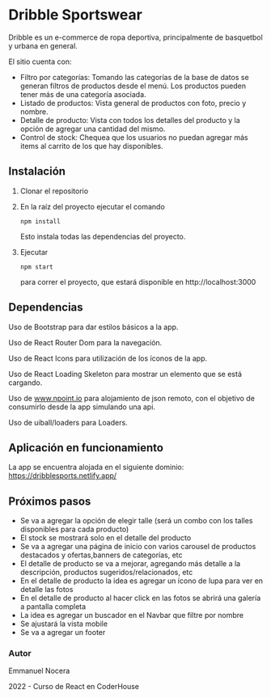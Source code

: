 # Dribble Sportswear

Dribble es un e-commerce de ropa deportiva, principalmente de basquetbol y urbana en general.

El sitio cuenta con:

- Filtro por categorías: Tomando las categorías de la base de datos se generan filtros de productos desde el menú. Los productos pueden tener más de una categoría asociada.
- Listado de productos: Vista general de productos con foto, precio y nombre.
- Detalle de producto: Vista con todos los detalles del producto y la opción de agregar una cantidad del mismo.
- Control de stock: Chequea que los usuarios no puedan agregar más items al carrito de los que hay disponibles.

## Instalación

1. Clonar el repositorio

2. En la raíz del proyecto ejecutar el comando 

   ```
   npm install
   ```

   Esto instala todas las dependencias del proyecto.

3. Ejecutar  

   ```
   npm start
   ```

    para correr el proyecto, que estará disponible en http://localhost:3000



## Dependencias

Uso de Bootstrap para dar estilos básicos a la app.

Uso de React Router Dom para la navegación.

Uso de React Icons para utilización de los íconos de la app.

Uso de React Loading Skeleton para mostrar un elemento que se está cargando.

Uso de www.npoint.io para alojamiento de json remoto, con el objetivo de consumirlo desde la app simulando una api.

Uso de uiball/loaders para Loaders.



## Aplicación en funcionamiento

La app se encuentra alojada en el siguiente dominio: https://dribblesports.netlify.app/


## Próximos pasos

- Se va a agregar la opción de elegir talle (será un combo con los talles disponibles para cada producto)
- El stock se mostrará solo en el detalle del producto
- Se va a agregar una página de inicio con varios carousel de productos destacados y ofertas,banners de categorías, etc
- El detalle de producto se va a mejorar, agregando más detalle a la descripción, productos sugeridos/relacionados, etc
- En el detalle de producto la idea es agregar un ícono de lupa para ver en detalle las fotos
- En el detalle de producto al hacer click en las fotos se abrirá una galería a pantalla completa
- La idea es agregar un buscador en el Navbar que filtre por nombre
- Se ajustará la vista mobile
- Se va a agregar un footer

### Autor

Emmanuel Nocera

2022 - Curso de React en CoderHouse
